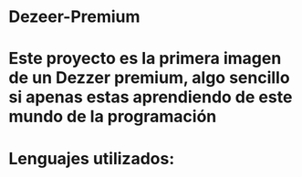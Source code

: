 # Dezeer-Premium
# Este proyecto es la primera imagen de un Dezzer premium, algo sencillo si apenas estas aprendiendo de este mundo de la programación 
# Lenguajes utilizados: